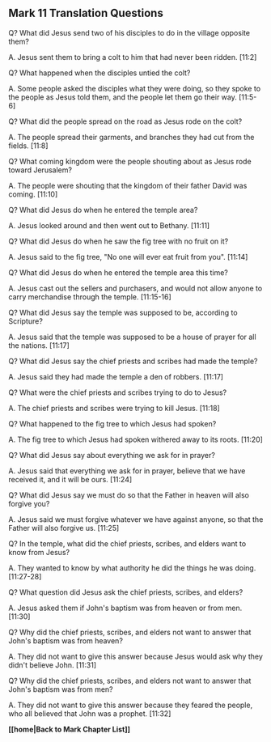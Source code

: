 ## Mark 11 Translation Questions ##

Q? What did Jesus send two of his disciples to do in the village opposite them?

A. Jesus sent them to bring a colt to him that had never been ridden. [11:2]

Q? What happened when the disciples untied the colt?

A. Some people asked the disciples what they were doing, so they spoke to the people as Jesus told them, and the people let them go their way. [11:5-6]

Q? What did the people spread on the road as Jesus rode on the colt?

A. The people spread their garments, and branches they had cut from the fields. [11:8]

Q? What coming kingdom were the people shouting about as Jesus rode toward Jerusalem?

A. The people were shouting that the kingdom of their father David was coming. [11:10]

Q? What did Jesus do when he entered the temple area?

A. Jesus looked around and then went out to Bethany. [11:11]

Q? What did Jesus do when he saw the fig tree with no fruit on it?

A. Jesus said to the fig tree, "No one will ever eat fruit from you". [11:14]

Q? What did Jesus do when he entered the temple area this time?

A. Jesus cast out the sellers and purchasers, and would not allow anyone to carry merchandise through the temple. [11:15-16]

Q? What did Jesus say the temple was supposed to be, according to Scripture?

A. Jesus said that the temple was supposed to be a house of prayer for all the nations. [11:17]

Q? What did Jesus say the chief priests and scribes had made the temple?

A. Jesus said they had made the temple a den of robbers. [11:17]

Q? What were the chief priests and scribes trying to do to Jesus?

A. The chief priests and scribes were trying to kill Jesus. [11:18]

Q? What happened to the fig tree to which Jesus had spoken?

A. The fig tree to which Jesus had spoken withered away to its roots. [11:20]

Q? What did Jesus say about everything we ask for in prayer?

A. Jesus said that everything we ask for in prayer, believe that we have received it, and it will be ours. [11:24]

Q? What did Jesus say we must do so that the Father in heaven will also forgive you?

A. Jesus said we must forgive whatever we have against anyone, so that the Father will also forgive us. [11:25]

Q? In the temple, what did the chief priests, scribes, and elders want to know from Jesus?

A. They wanted to know by what authority he did the things he was doing. [11:27-28]

Q? What question did Jesus ask the chief priests, scribes, and elders?

A. Jesus asked them if John's baptism was from heaven or from men. [11:30]

Q? Why did the chief priests, scribes, and elders not want to answer that John's baptism was from heaven?

A. They did not want to give this answer because Jesus would ask why they didn't believe John. [11:31]

Q? Why did the chief priests, scribes, and elders not want to answer that John's baptism was from men?

A. They did not want to give this answer because they feared the people, who all believed that John was a prophet. [11:32]

__[[home|Back to Mark Chapter List]]__

